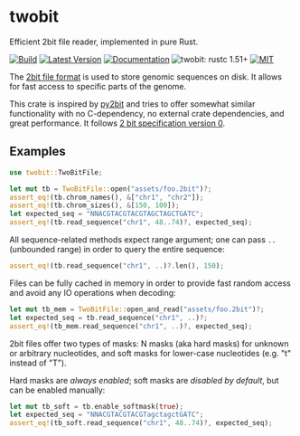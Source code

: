 # twobit

Efficient 2bit file reader, implemented in pure Rust.

[![Build](https://github.com/jbethune/rust-twobit/workflows/CI/badge.svg)](https://github.com/jbethune/rust-twobit/actions?query=branch%3Amaster)
[![Latest Version](https://img.shields.io/crates/v/twobit.svg)](https://crates.io/crates/twobit)
[![Documentation](https://docs.rs/twobit/badge.svg)](https://docs.rs/twobit)
![twobit: rustc 1.51+](https://img.shields.io/badge/twobit-rustc_1.51+-lightblue.svg)
[![MIT](https://img.shields.io/badge/License-MIT-blue.svg)](https://opensource.org/licenses/MIT)

The [2bit file format](http://genome.ucsc.edu/FAQ/FAQformat.html#format7) is
used to store genomic sequences on disk. It allows for fast access to specific
parts of the genome.

This crate is inspired by [py2bit](https://github.com/deeptools/py2bit) and tries to
offer somewhat similar functionality with no C-dependency, no external crate dependencies,
and great performance. It follows
[2 bit specification version 0](http://genome.ucsc.edu/FAQ/FAQformat.html#format7).

## Examples

```rust
use twobit::TwoBitFile;

let mut tb = TwoBitFile::open("assets/foo.2bit")?;
assert_eq!(tb.chrom_names(), &["chr1", "chr2"]);
assert_eq!(tb.chrom_sizes(), &[150, 100]);
let expected_seq = "NNACGTACGTACGTAGCTAGCTGATC";
assert_eq!(tb.read_sequence("chr1", 48..74)?, expected_seq);
```

All sequence-related methods expect range argument; one can pass `..` (unbounded range)
in order to query the entire sequence:

```rust
assert_eq!(tb.read_sequence("chr1", ..)?.len(), 150);
```

Files can be fully cached in memory in order to provide fast random access and avoid any
IO operations when decoding:

```rust
let mut tb_mem = TwoBitFile::open_and_read("assets/foo.2bit")?;
let expected_seq = tb.read_sequence("chr1", ..)?;
assert_eq!(tb_mem.read_sequence("chr1", ..)?, expected_seq);
```

2bit files offer two types of masks: N masks (aka hard masks) for unknown or arbitrary
nucleotides, and soft masks for lower-case nucleotides (e.g. "t" instead of "T").

Hard masks are *always enabled*; soft masks are *disabled by default*, but can be enabled
manually:

```rust
let mut tb_soft = tb.enable_softmask(true);
let expected_seq = "NNACGTACGTACGTagctagctGATC";
assert_eq!(tb_soft.read_sequence("chr1", 48..74)?, expected_seq);
```